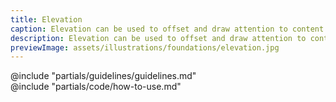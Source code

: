 ```yaml
---
title: Elevation
caption: Elevation can be used to offset and draw attention to content or indicate interactivity.
description: Elevation can be used to offset and draw attention to content or indicate interactivity.
previewImage: assets/illustrations/foundations/elevation.jpg
---
```


<section data-tab="Guidelines">
  @include "partials/guidelines/guidelines.md"
</section>

<section data-tab="Code">
  @include "partials/code/how-to-use.md"
</section>

